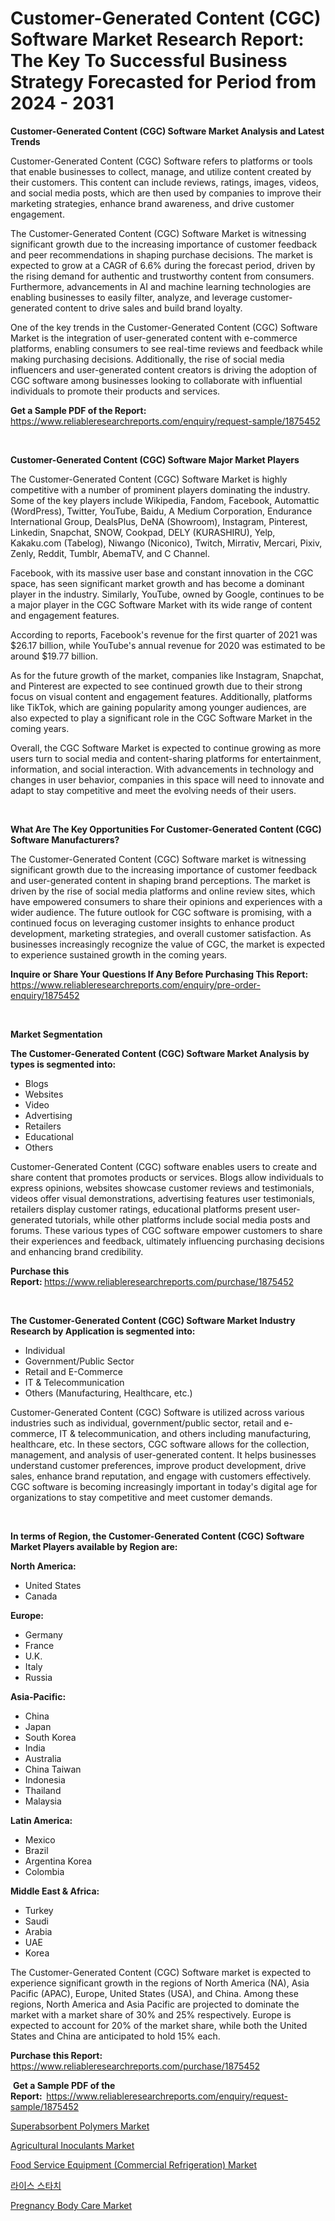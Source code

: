 <p><h1>Customer-Generated Content (CGC) Software Market Research Report: The Key To Successful Business Strategy Forecasted for Period from 2024 - 2031</h1></p><p><strong>Customer-Generated Content (CGC) Software Market Analysis and Latest Trends</strong></p>
<p><p>Customer-Generated Content (CGC) Software refers to platforms or tools that enable businesses to collect, manage, and utilize content created by their customers. This content can include reviews, ratings, images, videos, and social media posts, which are then used by companies to improve their marketing strategies, enhance brand awareness, and drive customer engagement.</p><p>The Customer-Generated Content (CGC) Software Market is witnessing significant growth due to the increasing importance of customer feedback and peer recommendations in shaping purchase decisions. The market is expected to grow at a CAGR of 6.6% during the forecast period, driven by the rising demand for authentic and trustworthy content from consumers. Furthermore, advancements in AI and machine learning technologies are enabling businesses to easily filter, analyze, and leverage customer-generated content to drive sales and build brand loyalty.</p><p>One of the key trends in the Customer-Generated Content (CGC) Software Market is the integration of user-generated content with e-commerce platforms, enabling consumers to see real-time reviews and feedback while making purchasing decisions. Additionally, the rise of social media influencers and user-generated content creators is driving the adoption of CGC software among businesses looking to collaborate with influential individuals to promote their products and services.</p></p>
<p><strong>Get a Sample PDF of the Report:&nbsp;</strong> <a href="https://www.reliableresearchreports.com/enquiry/request-sample/1875452">https://www.reliableresearchreports.com/enquiry/request-sample/1875452</a></p>
<p>&nbsp;</p>
<p><strong>Customer-Generated Content (CGC) Software Major Market Players</strong></p>
<p><p>The Customer-Generated Content (CGC) Software Market is highly competitive with a number of prominent players dominating the industry. Some of the key players include Wikipedia, Fandom, Facebook, Automattic (WordPress), Twitter, YouTube, Baidu, A Medium Corporation, Endurance International Group, DealsPlus, DeNA (Showroom), Instagram, Pinterest, Linkedin, Snapchat, SNOW, Cookpad, DELY (KURASHIRU), Yelp, Kakaku.com (Tabelog), Niwango (Niconico), Twitch, Mirrativ, Mercari, Pixiv, Zenly, Reddit, Tumblr, AbemaTV, and C Channel.</p><p>Facebook, with its massive user base and constant innovation in the CGC space, has seen significant market growth and has become a dominant player in the industry. Similarly, YouTube, owned by Google, continues to be a major player in the CGC Software Market with its wide range of content and engagement features.</p><p>According to reports, Facebook's revenue for the first quarter of 2021 was $26.17 billion, while YouTube's annual revenue for 2020 was estimated to be around $19.77 billion.</p><p>As for the future growth of the market, companies like Instagram, Snapchat, and Pinterest are expected to see continued growth due to their strong focus on visual content and engagement features. Additionally, platforms like TikTok, which are gaining popularity among younger audiences, are also expected to play a significant role in the CGC Software Market in the coming years.</p><p>Overall, the CGC Software Market is expected to continue growing as more users turn to social media and content-sharing platforms for entertainment, information, and social interaction. With advancements in technology and changes in user behavior, companies in this space will need to innovate and adapt to stay competitive and meet the evolving needs of their users.</p></p>
<p>&nbsp;</p>
<p><strong>What Are The Key Opportunities For Customer-Generated Content (CGC) Software Manufacturers?</strong></p>
<p><p>The Customer-Generated Content (CGC) Software market is witnessing significant growth due to the increasing importance of customer feedback and user-generated content in shaping brand perceptions. The market is driven by the rise of social media platforms and online review sites, which have empowered consumers to share their opinions and experiences with a wider audience. The future outlook for CGC software is promising, with a continued focus on leveraging customer insights to enhance product development, marketing strategies, and overall customer satisfaction. As businesses increasingly recognize the value of CGC, the market is expected to experience sustained growth in the coming years.</p></p>
<p><strong>Inquire or Share Your Questions If Any Before Purchasing This Report:</strong> <a href="https://www.reliableresearchreports.com/enquiry/pre-order-enquiry/1875452">https://www.reliableresearchreports.com/enquiry/pre-order-enquiry/1875452</a></p>
<p>&nbsp;</p>
<p><strong>Market Segmentation</strong></p>
<p><strong>The Customer-Generated Content (CGC) Software Market Analysis by types is segmented into:</strong></p>
<p><ul><li>Blogs</li><li>Websites</li><li>Video</li><li>Advertising</li><li>Retailers</li><li>Educational</li><li>Others</li></ul></p>
<p><p>Customer-Generated Content (CGC) software enables users to create and share content that promotes products or services. Blogs allow individuals to express opinions, websites showcase customer reviews and testimonials, videos offer visual demonstrations, advertising features user testimonials, retailers display customer ratings, educational platforms present user-generated tutorials, while other platforms include social media posts and forums. These various types of CGC software empower customers to share their experiences and feedback, ultimately influencing purchasing decisions and enhancing brand credibility.</p></p>
<p><strong>Purchase this Report:&nbsp;</strong><a href="https://www.reliableresearchreports.com/purchase/1875452">https://www.reliableresearchreports.com/purchase/1875452</a></p>
<p>&nbsp;</p>
<p><strong>The Customer-Generated Content (CGC) Software Market Industry Research by Application is segmented into:</strong></p>
<p><ul><li>Individual</li><li>Government/Public Sector</li><li>Retail and E-Commerce</li><li>IT & Telecommunication</li><li>Others (Manufacturing, Healthcare, etc.)</li></ul></p>
<p><p>Customer-Generated Content (CGC) Software is utilized across various industries such as individual, government/public sector, retail and e-commerce, IT & telecommunication, and others including manufacturing, healthcare, etc. In these sectors, CGC software allows for the collection, management, and analysis of user-generated content. It helps businesses understand customer preferences, improve product development, drive sales, enhance brand reputation, and engage with customers effectively. CGC software is becoming increasingly important in today's digital age for organizations to stay competitive and meet customer demands.</p></p>
<p>&nbsp;</p>
<p><strong>In terms of Region, the Customer-Generated Content (CGC) Software Market Players available by Region are:</strong></p>
<p>
    <p> <strong> North America: </strong>
        <ul>
            <li>United States</li>
            <li>Canada</li>
        </ul>
        </p> 
    <p> <strong> Europe: </strong>
        <ul>
            <li>Germany</li>
            <li>France</li>
            <li>U.K.</li>
            <li>Italy</li>
            <li>Russia</li>
        </ul>
        </p> 
    <p> <strong> Asia-Pacific: </strong>
        <ul>
            <li>China</li>
            <li>Japan</li>
            <li>South Korea</li>
            <li>India</li>
            <li>Australia</li>
            <li>China Taiwan</li>
            <li>Indonesia</li>
            <li>Thailand</li>
            <li>Malaysia</li>
        </ul>
        </p> 
    <p> <strong> Latin America: </strong>
        <ul>
            <li>Mexico</li>
            <li>Brazil</li>
            <li>Argentina Korea</li>
            <li>Colombia</li>
        </ul>
        </p> 
    <p> <strong> Middle East & Africa: </strong>
        <ul>
            <li>Turkey</li>
            <li>Saudi</li>
            <li>Arabia</li>
            <li>UAE</li>
            <li>Korea</li>
        </ul>
    </p>
    </p>
<p><p>The Customer-Generated Content (CGC) Software market is expected to experience significant growth in the regions of North America (NA), Asia Pacific (APAC), Europe, United States (USA), and China. Among these regions, North America and Asia Pacific are projected to dominate the market with a market share of 30% and 25% respectively. Europe is expected to account for 20% of the market share, while both the United States and China are anticipated to hold 15% each.</p></p>
<p><strong>Purchase this Report: </strong><a href="https://www.reliableresearchreports.com/purchase/1875452">https://www.reliableresearchreports.com/purchase/1875452</a></p>
<p>&nbsp;<strong>Get a Sample PDF of the Report:&nbsp;&nbsp;</strong><a href="https://www.reliableresearchreports.com/enquiry/request-sample/1875452">https://www.reliableresearchreports.com/enquiry/request-sample/1875452</a></p>
<p><strong></strong></p>
<p><p><a href="https://view.publitas.com/reportprime-1/superabsorbent-polymers-market-furnish-information-about-market-size-market-share-market-dynamics-and-projections-spanning-from-2024-to-2031/">Superabsorbent Polymers Market</a></p><p><a href="https://view.publitas.com/reportprime-1/decoding-the-agricultural-inoculants-market-a-deep-dive-into-the-latest-market-trends-market-segmentation-and-competitive-analysis/">Agricultural Inoculants Market</a></p><p><a href="https://funky-papaya-cf4.notion.site/Food-Service-Equipment-Commercial-Refrigeration-Market-Offer-Valuable-Insights-into-Market-Size-M-54568467e8ed48999806e4295a07a441">Food Service Equipment (Commercial Refrigeration) Market</a></p><p><a href="https://medium.com/@jerrodhilll68/%EC%8C%80-%EC%A0%84%EB%B6%84-%EC%8B%9C%EC%9E%A5-%EA%B2%BD%EC%9F%81-%EB%B6%84%EC%84%9D-%EC%8B%9C%EC%9E%A5-%EB%8F%99%ED%96%A5-%EB%B0%8F-2031%EB%85%84%EA%B9%8C%EC%A7%80-%EC%98%88%EC%B8%A1-632717f8b808">라이스 스타치</a></p><p><a href="https://github.com/BryceTownsendr/Market-Research-Report-List-3/blob/main/pregnancy-body-care-market.md">Pregnancy Body Care Market</a></p></p>